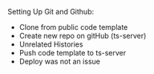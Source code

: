 Setting Up Git and Github:
- Clone from public code template
- Create new repo on gitHub (ts-server)
- Unrelated Histories
- Push code template to ts-server
- Deploy was not an issue
